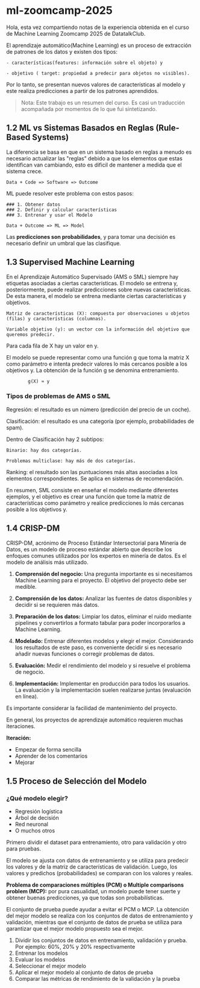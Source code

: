 # ml-zoomcamp-2025

Hola, esta vez compartiendo notas de la experiencia obtenida en el curso de Machine Learning Zoomcamp 2025 de DatatalkClub.

El aprendizaje automático(Machine Learning) es un proceso de extracción de patrones de los datos y existen dos tipos: 

    - características(features: información sobre el objeto) y 

    - objetivo ( target: propiedad a predecir para objetos no visibles).

Por lo tanto, se presentan nuevos valores de características al modelo y este realiza predicciones a partir de los patrones aprendidos.

> Nota: Este trabajo es un resumen del curso. Es casi un traducción acompañada por momentos de lo que fui sintetizando.


## 1.2 ML vs Sistemas Basados en Reglas (Rule-Based Systems)

La diferencia se basa en que en un sistema basado en reglas a menudo es necesario actualizar las "reglas" debido a que los elementos que estas identifican van cambiando, esto es dificil de mantener a medida que el sistema crece.

    Data + Code => Software => Outcome

ML puede resolver este problema con estos pasos:

    ### 1. Obtener datos
    ### 2. Definir y calcular características
    ### 3. Entrenar y usar el Modelo

    Data + Outcome => ML => Model


Las **predicciones son probabilidades**, y para tomar una decisión es necesario definir un umbral que las clasifique.


## 1.3 Supervised Machine Learning

En el Aprendizaje Automático Supervisado (AMS o SML) siempre hay etiquetas asociadas a ciertas características. El modelo se entrena y, posteriormente, puede realizar predicciones sobre nuevas características. De esta manera, el modelo se entrena mediante ciertas características y objetivos.

    Matriz de características (X): compuesta por observaciones u objetos (filas) y características (columnas).

    Variable objetivo (y): un vector con la información del objetivo que queremos predecir. 

Para cada fila de X hay un valor en y.

El modelo se puede representar como una función g que toma la matriz X como parámetro e intenta predecir valores lo más cercanos posible a los objetivos y. La obtención de la función g se denomina entrenamiento.

            g(X) ≈ y

### Tipos de problemas de AMS o SML

Regresión: el resultado es un número (predicción del precio de un coche).

Clasificación: el resultado es una categoría (por ejemplo, probabilidades de spam).

Dentro de Clasificación hay 2 subtipos:

    Binario: hay dos categorías.

    Problemas multiclase: hay más de dos categorías.

Ranking: el resultado son las puntuaciones más altas asociadas a los elementos correspondientes. Se aplica en sistemas de recomendación.

En resumen, SML consiste en enseñar el modelo mediante diferentes ejemplos, y el objetivo es crear una función que tome la matriz de características como parámetro y realice predicciones lo más cercanas posible a los objetivos y.


## 1.4 CRISP-DM

CRISP-DM, acrónimo de Proceso Estándar Intersectorial para Minería de Datos, es un modelo de proceso estándar abierto que describe los enfoques comunes utilizados por los expertos en minería de datos. Es el modelo de análisis más utilizado.

1. **Comprensión del negocio:** Una pregunta importante es si necesitamos Machine Learning para el proyecto. El objetivo del proyecto debe ser medible.

2. **Comprensión de los datos:** Analizar las fuentes de datos disponibles y decidir si se requieren más datos.

3. **Preparación de los datos:** Limpiar los datos, eliminar el ruido mediante pipelines y convertirlos a formato tabular para poder incorporarlos a Machine Learning.

4. **Modelado:** Entrenar diferentes modelos y elegir el mejor. Considerando los resultados de este paso, es conveniente decidir si es necesario añadir nuevas funciones o corregir problemas de datos.

5. **Evaluación:** Medir el rendimiento del modelo y si resuelve el problema de negocio.

6. **Implementación:** Implementar en producción para todos los usuarios. La evaluación y la implementación suelen realizarse juntas (evaluación en línea).

Es importante considerar la facilidad de mantenimiento del proyecto.

En general, los proyectos de aprendizaje automático requieren muchas iteraciones.

**Iteración:**
* Empezar de forma sencilla
* Aprender de los comentarios
* Mejorar


## 1.5 Proceso de Selección del Modelo

### ¿Qué modelo elegir?

- Regresión logística
- Árbol de decisión
- Red neuronal
- O muchos otros

Primero dividir el dataset para entrenamiento, otro para validación y otro para pruebas.

El modelo se ajusta con datos de entrenamiento y se utiliza para predecir los valores y de la matriz de características de validación. Luego, los valores y predichos (probabilidades) se comparan con los valores y reales.

**Problema de comparaciones múltiples (PCM) o Multiple comparisons problem (MCP):** por pura casualidad, un modelo puede tener suerte y obtener buenas predicciones, ya que todas son probabilísticas.

El conjunto de prueba puede ayudar a evitar el PCM o MCP. La obtención del mejor modelo se realiza con los conjuntos de datos de entrenamiento y validación, mientras que el conjunto de datos de prueba se utiliza para garantizar que el mejor modelo propuesto sea el mejor.

1. Dividir los conjuntos de datos en entrenamiento, validación y prueba. Por ejemplo: 60%, 20% y 20% respectivamente
2. Entrenar los modelos
3. Evaluar los modelos
4. Seleccionar el mejor modelo
5. Aplicar el mejor modelo al conjunto de datos de prueba
6. Comparar las métricas de rendimiento de la validación y la prueba


